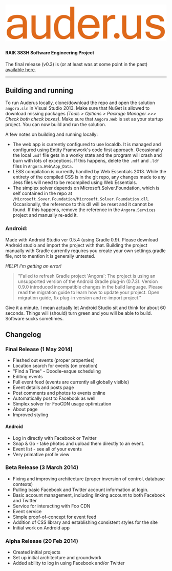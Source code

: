 # ![Auderus logo](/Angora.Web/Images/AuderusLogos/LogoFull.png)

#### RAIK 383H Software Engineering Project

The final release (v0.3) is (or at least was at some point in the past) [available here](http://seteam4.azurewebsites.net/).

---

## Building and running

To run Auderus locally, clone/download the repo and open the solution `angora.sln` in Visual Studio 2013. Make sure that NuGet is allowed to download missing packages *(Tools > Options > Package Manager >>> Check both check boxes)*. Make sure that `Angora.Web` is set as your startup project. You can now build and run the solution.

A few notes on building and running locally:
- The web app is currently configured to use localdb. It is managed and configured using Entity Framework's code first approach. Occasionally the local `.mdf` file gets in a wonky state and the program will crash and burn with lots of exceptions. If this happens, delete the `.mdf` and `.ldf` files in `Angora.Web\App_Data`.
- LESS compilation is currently handled by Web Essentials 2013. While the entirety of the compiled CSS is in the git repo, any changes made to any .less files will need to be recompiled using Web Essentials.
- The simplex solver depends on Microsoft.Solver.Foundation, which is self contained in the repo at `/Microsoft.Sover.Foundation/Microsoft.Solver.Foundation.dll`. Occasionally, the reference to this dll will be reset and it cannot be found. If this happens, remove the reference in the `Angora.Services` project and manually re-add it.

### Android:
Made with Android Studio ver 0.5.4 (using Gradle 0.9).
Please download Android studio and import the project with that.
Building the project manually with Gradle currently requires you create your own settings.gradle file, not to mention it is generally untested.

*HELP! I'm getting an error!*

> "Failed to refresh Gradle project 'Angora': The project is using an unsupported version of the Android Gradle plug-in (0.7.3). Version 0.9.0 introduced incompatible changes in the build language. Please read the migration guide to learn how to update your project. Open migration guide, fix plug-in version and re-import project."

Give it a minute. I mean actually let Android Studio sit and think for about 60 seconds. Things will (should) turn green and you will be able to build. Software sucks sometimes.


## Changelog

### Final Release (1 May 2014)

- Fleshed out events (proper properties)
- Location search for events (on creation)
- "Find a Time" - Doodle-esque scheduling
- Editing events
- Full event feed (events are currently all globally visible)
- Event details and posts page
- Post comments and photos to events online
- Automatically post to Facebook as well
- Simplex solver for FooCDN usage optimization
- About page
- Improved styling

#### Android

- Log in directly with Facebook or Twitter
- Snap & Go - take photos and upload them directly to an event.
- Event list - see all of your events
- Very primative profile view


### Beta Release (3 March 2014)

- Fixing and improving architecture (proper inversion of control, database contexts)
- Pulling basic Facebook and Twitter account information at login.
- Basic account management, including linking account to both Facebook and Twitter
- Service for interacting with Foo CDN
- Event service
- Simple proof-of-concept for event feed
- Addition of CSS library and establishing consistent styles for the site
- Initial work on Android app

### Alpha Release (20 Feb 2014)

- Created initial projects
- Set up initial architecture and groundwork
- Added ability to log in using Facebook and/or Twitter
